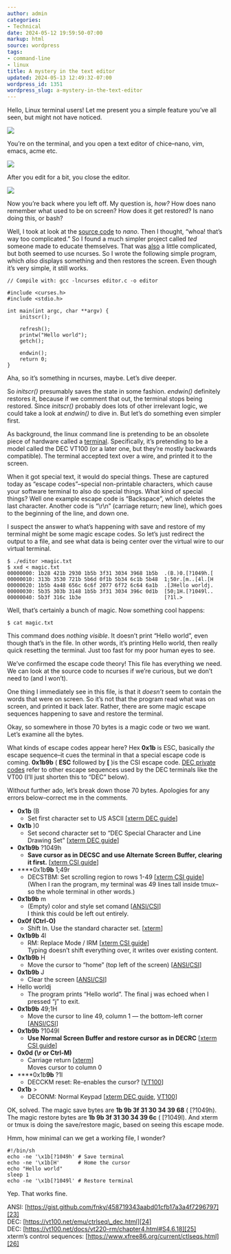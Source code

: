 ```yaml
---
author: admin
categories:
- Technical
date: 2024-05-12 19:59:50-07:00
markup: html
source: wordpress
tags:
- command-line
- linux
title: A mystery in the text editor
updated: 2024-05-13 12:49:32-07:00
wordpress_id: 1351
wordpress_slug: a-mystery-in-the-text-editor
---
```

Hello, Linux terminal users! Let me present you a simple feature you’ve all seen, but might not have noticed.

[![](https://blog.za3k.com/wp-content/uploads/2024/05/01-mystery.png)][1]

You’re on the terminal, and you open a text editor of chice–nano, vim, emacs, acme etc.

[![](https://blog.za3k.com/wp-content/uploads/2024/05/02-mystery.png)][2]

After you edit for a bit, you close the editor.

[![](https://blog.za3k.com/wp-content/uploads/2024/05/03-mystery.png)][3]

Now you’re back where you left off. My question is, *how?* How does nano remember what used to be on screen? How does it get restored? Is nano doing this, or bash?

Well, I took at look at the [source code][4] to *nano*. Then I thought, “whoa! that’s way too complicated.” So I found a much simpler project called *ted* someone made to educate themselves. That was [also][5] a little complicated, but both seemed to use ncurses. So I wrote the following simple program, which *also* displays something and then restores the screen. Even though it’s very simple, it still works.

    // Compile with: gcc -lncurses editor.c -o editor
    
    #include <curses.h>
    #include <stdio.h>
    
    int main(int argc, char **argv) {
        initscr();
    
        refresh();
        printw("Hello world");
        getch();
    
        endwin();
        return 0;
    }

Aha, so it’s something in ncurses, maybe. Let’s dive deeper.

So *initscr()* presumably saves the state in some fashion. *endwin()* definitely restores it, because if we comment that out, the terminal stops being restored. Since *initscr()* probably does lots of other irrelevant logic, we could take a look at *endwin()* to dive in. But let’s do something even simpler first.

As background, the linux command line is pretending to be an obsolete piece of hardware called a [terminal][6]. Specifically, it’s pretending to be a model called the DEC VT100 (or a later one, but they’re mostly backwards compatible). The terminal accepted text over a wire, and printed it to the screen.

When it got special text, it would do special things. These are captured today as “escape codes”–special non-printable characters, which cause your software terminal to also do special things. What kind of special things? Well one example escape code is “Backspace”, which deletes the last character. Another code is “\\r\\n” (carriage return; new line), which goes to the beginning of the line, and down one.

I suspect the answer to what’s happening with save and restore of my terminal might be some magic escape codes. So let’s just redirect the output to a file, and see what data is being center over the virtual wire to our virtual terminal.

    $ ./editor >magic.txt
    $ xxd < magic.txt
    00000000: 1b28 421b 2930 1b5b 3f31 3034 3968 1b5b  .(B.)0.[?1049h.[
    00000010: 313b 3530 721b 5b6d 0f1b 5b34 6c1b 5b48  1;50r.[m..[4l.[H
    00000020: 1b5b 4a48 656c 6c6f 2077 6f72 6c64 6a1b  .[JHello worldj.
    00000030: 5b35 303b 3148 1b5b 3f31 3034 396c 0d1b  [50;1H.[?1049l..
    00000040: 5b3f 316c 1b3e                           [?1l.>
    

Well, that’s certainly a bunch of magic. Now something cool happens:

    $ cat magic.txt

This command does *nothing visible*. It doesn’t print “Hello world”, even though that’s in the file. In other words, it’s printing Hello world, then really quick resetting the terminal. Just too fast for my poor human eyes to see.

We’ve confirmed the escape code theory! This file has everything we need. We can look at the source code to ncurses if we’re curious, but we don’t need to (and I won’t).

One thing I immediately see in this file, is that it *doesn’t* seem to contain the words that were on screen. So it’s not that the program read what was on screen, and printed it back later. Rather, there are some magic escape sequences happening to save and restore the terminal.

Okay, so somewhere in those 70 bytes is a magic code or two we want. Let’s examine all the bytes.

What kinds of escape codes appear here? Hex **0x1b** is ESC, basically *the* escape sequence–it cues the terminal in that a special escape code is coming. **0x1b9b** ( **ESC** followed by **\[** )is the CSI escape code. [DEC private codes][7] refer to other escape sequences used by the DEC terminals like the VT00 (I’ll just shorten this to “DEC” below).

Without further ado, let’s break down those 70 bytes. Apologies for any errors below–correct me in the comments.

-   **0x1b** (B
    -   Set first character set to US ASCII \[[xterm DEC guide][8]\]
-   **0x1b** )0
    -   Set second character set to “DEC Special Character and Line Drawing Set” \[[xterm DEC guide][9]\]
-   **0x1b9b** ?1049h
    -   **Save cursor as in DECSC and use Alternate Screen Buffer, clearing it first.** \[[xterm CSI guide][10]\]
-   ****0x1b**9b** 1;49r
    -   DECSTBM: Set scrolling region to rows 1-49 \[[xterm CSI guide][11]\]  
        (When I ran the program, my terminal was 49 lines tall inside tmux–so the whole terminal in other words.)
-   **0x1b9b** m
    -   (Empty) color and style set comand \[[ANSI/CSI][12]\]  
        I think this could be left out entirely.
-   **0x0f (Ctrl-O)**
    -   Shift In. Use the standard character set. \[[xterm][13]\]
-   **0x1b9b** 4l
    -   RM: Replace Mode / IRM \[[xterm CSI guide][14]\]  
        Typing doesn’t shift everything over, it writes over existing content.
-   **0x1b9b** H
    -   Move the cursor to “home” (top left of the screen) \[[ANSI/CSI][15]\]
-   **0x1b9b** J
    -   Clear the screen \[[ANSI/CSI][16]\]
-   Hello worldj
    -   The program prints “Hello world”. The final j was echoed when I pressed “j” to exit.
-   **0x1b9b** 49;1H
    -   Move the cursor to line 49, column 1 — the bottom-left corner \[[ANSI/CSI][17]\]
-   **0x1b9b** ?1049l
    -   **Use Normal Screen Buffer and restore cursor as in DECRC** \[[xterm CSI guide][18]\]
-   **0x0d (\\r or Ctrl-M)**
    -   Carriage return \[[xterm][19]\]  
        Moves cursor to column 0
-   ****0x1b**9b** ?1l
    -   DECCKM reset: Re-enables the cursor? \[[VT100][20]\]
-   **0x1b** \>
    -   DECONM: Normal Keypad \[[xterm DEC guide][21], [VT100][22]\]

OK, solved. The magic save bytes are **1b 9b 3f 31 30 34 39 68** (<ESC> \[?1049h). The magic restore bytes are **1b 9b 3f 31 30 34 39 6c** (<ESC> \[?1049l). And xterm or tmux is doing the save/restore magic, based on seeing this escape mode.

Hmm, how minimal can we get a working file, I wonder?

    #!/bin/sh
    echo -ne '\x1b[?1049h' # Save terminal
    echo -ne '\x1b[H'      # Home the cursor
    echo "Hello world"
    sleep 1
    echo -ne '\x1b[?1049l' # Restore terminal

Yep. That works fine.

ANSI: [https://gist.github.com/fnky/458719343aabd01cfb17a3a4f7296797][23]  
DEC: [https://vt100.net/emu/ctrlseq\_dec.html][24]  
DEC: [https://vt100.net/docs/vt220-rm/chapter4.html#S4.6.18][25]  
xterm’s control sequences: [https://www.xfree86.org/current/ctlseqs.html][26]

[1]: https://blog.za3k.com/wp-content/uploads/2024/05/01-mystery.png
[2]: https://blog.za3k.com/wp-content/uploads/2024/05/02-mystery.png
[3]: https://blog.za3k.com/wp-content/uploads/2024/05/03-mystery.png
[4]: https://github.com/madnight/nano/blob/master/src/nano.c
[5]: https://github.com/madnight/nano/blob/master/src/nano.c
[6]: https://en.wikipedia.org/wiki/Computer_terminal
[7]: https://en.wikipedia.org/wiki/VT100
[8]: https://www.xfree86.org/current/ctlseqs.html
[9]: https://www.xfree86.org/current/ctlseqs.html
[10]: https://www.xfree86.org/current/ctlseqs.html
[11]: https://www.xfree86.org/current/ctlseqs.html
[12]: https://gist.github.com/fnky/458719343aabd01cfb17a3a4f7296797
[13]: https://www.xfree86.org/current/ctlseqs.html
[14]: https://www.xfree86.org/current/ctlseqs.html
[15]: https://gist.github.com/fnky/458719343aabd01cfb17a3a4f7296797
[16]: https://gist.github.com/fnky/458719343aabd01cfb17a3a4f7296797
[17]: https://gist.github.com/fnky/458719343aabd01cfb17a3a4f7296797
[18]: https://www.xfree86.org/current/ctlseqs.html
[19]: https://www.xfree86.org/current/ctlseqs.html
[20]: https://vt100.net/docs/vt220-rm/chapter4.html#S4.6.18
[21]: https://www.xfree86.org/current/ctlseqs.html
[22]: https://vt100.net/docs/vt220-rm/chapter4.html#S4.6.18
[23]: https://gist.github.com/fnky/458719343aabd01cfb17a3a4f7296797
[24]: https://vt100.net/emu/ctrlseq_dec.html
[25]: https://vt100.net/docs/vt220-rm/chapter4.html#S4.6.18
[26]: https://www.xfree86.org/current/ctlseqs.html
